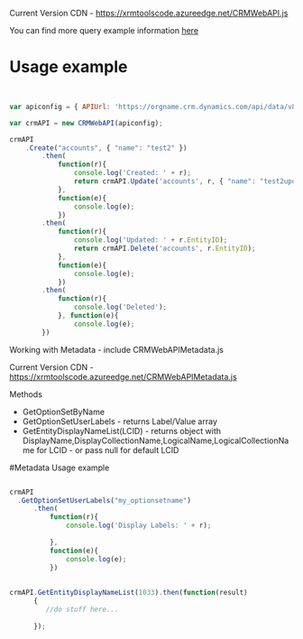 
Current Version CDN - https://xrmtoolscode.azureedge.net/CRMWebAPI.js

You can find more query example information [here]( https://github.com/davidyack/Xrm.Tools.CRMWebAPI/wiki/Query-Examples )

# Usage example

```javascript


var apiconfig = { APIUrl: 'https://orgname.crm.dynamics.com/api/data/v8.0/', AccessToken: "<accesstoken>" };

var crmAPI = new CRMWebAPI(apiconfig);

crmAPI
	.Create("accounts", { "name": "test2" })
		.then(
			function(r){
				console.log('Created: ' + r);
				return crmAPI.Update('accounts', r, { "name": "test2updated"});
			}, 
			function(e){
				console.log(e);
			})
		.then(
			function(r){
				console.log('Updated: ' + r.EntityID);
				return crmAPI.Delete('accounts', r.EntityID);
			}, 
			function(e){
				console.log(e);
			})
		.then(
			function(r){
				console.log('Deleted');
			}, function(e){
				console.log(e);
		})
```
Working with Metadata - include CRMWebAPIMetadata.js

   Current Version CDN - https://xrmtoolscode.azureedge.net/CRMWebAPIMetadata.js
   
 Methods
  - GetOptionSetByName 
  - GetOptionSetUserLabels - returns Label/Value array
  - GetEntityDisplayNameList(LCID) - returns object with DisplayName,DisplayCollectionName,LogicalName,LogicalCollectionName for LCID - or pass null for default LCID
  
  #Metadata Usage example
  ```javascript

crmAPI
	.GetOptionSetUserLabels("my_optionsetname")
		.then(
			function(r){
				console.log('Display Labels: ' + r);
				
			}, 
			function(e){
				console.log(e);
			})
		
		
crmAPI.GetEntityDisplayNameList(1033).then(function(result)        
        {
           //do stuff here...
            
        });
		
```
